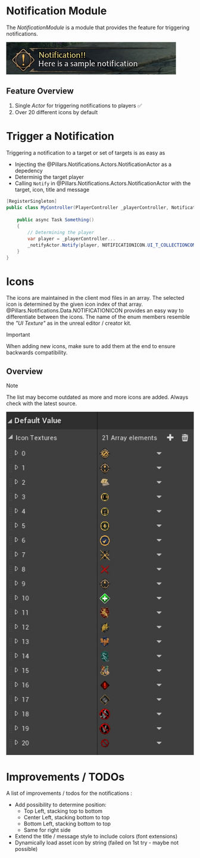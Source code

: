 <div class="article">

# Notification Module

The _NotificationModule_ is a module that provides the feature for triggering notifications.

![Icon Overview](/docs/images/modules/notification/example.jpg)

## Feature Overview

1. Single *Actor* for triggering notifications to players ✅
2. Over 20 different icons by default

# Trigger a Notification

Triggering a notification to a target or set of targets is as easy as

* Injecting the @Pillars.Notifications.Actors.NotificationActor as a depedency
* Determinig the target player
* Calling `Notify` in @Pillars.Notifications.Actors.NotificationActor with the target, icon, title and message

```c#
[RegisterSingleton]
public class MyController(PlayerController _playerController, NotificationActor _notifyActor) {
	
	public async Task Something() 
	{
		// Determining the player
		var player = _playerController...
		_notifyActor.Notify(player, NOTIFICATIONICON.UI_T_COLLECTIONCOMPLETEICON, "Success!", "Here is your first notification");
	}
}
```

# Icons

The icons are maintained in the client mod files in an array. The selected icon is determined by the given icon index of that array.
@Pillars.Notifications.Data.NOTIFICATIONICON provides an easy way to differentiate between the icons. The name of the enum members resemble the _"UI Texture"_ as in the unreal editor / creator kit.

> [!IMPORTANT]
> When adding new icons, make sure to add them at the end to ensure backwards compatibility.

## Overview

> [!NOTE]
> The list may become outdated as more and more icons are added. Always check with the latest source.

![Icon Overview](/docs/images/modules/notification/iconoverview.jpg)

# Improvements / TODOs

A list of improvements / todos for the notifications :

* Add possibility to determine position:
	* Top Left, stacking top to bottom
	* Center Left, stacking bottom to top
	* Bottom Left, stacking bottom to top
	* Same for right side
* Extend the title / message style to include colors (font extensions)
* Dynamically load asset icon by string (failed on 1st try - maybe not possible)

</div>
